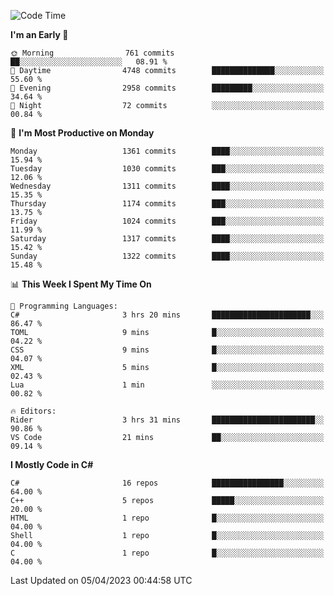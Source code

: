 <!--START_SECTION:waka-->
![Code Time](http://img.shields.io/badge/Code%20Time-1%2C012%20hrs%2027%20mins-blue)

**I'm an Early 🐤** 

```text
🌞 Morning                761 commits         ██░░░░░░░░░░░░░░░░░░░░░░░   08.91 % 
🌆 Daytime                4748 commits        ██████████████░░░░░░░░░░░   55.60 % 
🌃 Evening                2958 commits        █████████░░░░░░░░░░░░░░░░   34.64 % 
🌙 Night                  72 commits          ░░░░░░░░░░░░░░░░░░░░░░░░░   00.84 % 
```
📅 **I'm Most Productive on Monday** 

```text
Monday                   1361 commits        ████░░░░░░░░░░░░░░░░░░░░░   15.94 % 
Tuesday                  1030 commits        ███░░░░░░░░░░░░░░░░░░░░░░   12.06 % 
Wednesday                1311 commits        ████░░░░░░░░░░░░░░░░░░░░░   15.35 % 
Thursday                 1174 commits        ███░░░░░░░░░░░░░░░░░░░░░░   13.75 % 
Friday                   1024 commits        ███░░░░░░░░░░░░░░░░░░░░░░   11.99 % 
Saturday                 1317 commits        ████░░░░░░░░░░░░░░░░░░░░░   15.42 % 
Sunday                   1322 commits        ████░░░░░░░░░░░░░░░░░░░░░   15.48 % 
```


📊 **This Week I Spent My Time On** 

```text
💬 Programming Languages: 
C#                       3 hrs 20 mins       ██████████████████████░░░   86.47 % 
TOML                     9 mins              █░░░░░░░░░░░░░░░░░░░░░░░░   04.22 % 
CSS                      9 mins              █░░░░░░░░░░░░░░░░░░░░░░░░   04.07 % 
XML                      5 mins              █░░░░░░░░░░░░░░░░░░░░░░░░   02.43 % 
Lua                      1 min               ░░░░░░░░░░░░░░░░░░░░░░░░░   00.82 % 

🔥 Editors: 
Rider                    3 hrs 31 mins       ███████████████████████░░   90.86 % 
VS Code                  21 mins             ██░░░░░░░░░░░░░░░░░░░░░░░   09.14 % 
```

**I Mostly Code in C#** 

```text
C#                       16 repos            ████████████████░░░░░░░░░   64.00 % 
C++                      5 repos             █████░░░░░░░░░░░░░░░░░░░░   20.00 % 
HTML                     1 repo              █░░░░░░░░░░░░░░░░░░░░░░░░   04.00 % 
Shell                    1 repo              █░░░░░░░░░░░░░░░░░░░░░░░░   04.00 % 
C                        1 repo              █░░░░░░░░░░░░░░░░░░░░░░░░   04.00 % 
```




 Last Updated on 05/04/2023 00:44:58 UTC
<!--END_SECTION:waka-->
